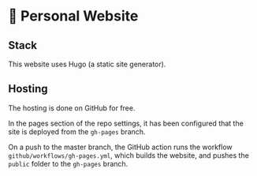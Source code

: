 # 💾 Personal Website

## Stack

This website uses Hugo (a static site generator).

## Hosting

The hosting is done on GitHub for free.

In the pages section of the repo settings, it has been configured that the site is deployed from the `gh-pages` branch.

On a push to the master branch, the GitHub action runs the workflow `github/workflows/gh-pages.yml`, which builds the website, and pushes the `public` folder to the `gh-pages` branch.
